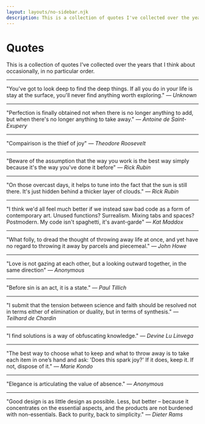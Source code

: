 ```yaml
---
layout: layouts/no-sidebar.njk
description: This is a collection of quotes I've collected over the years that I think about occasionally, in no particular order.
---
```


# Quotes

This is a collection of quotes I've collected over the years that I think about occasionally, in no particular order.

---

"You've got to look deep to find the deep things. If all you do in your life is stay at the surface, you'll never find anything worth exploring."
*&mdash; Unknown*

---

"Perfection is finally obtained not when there is no longer anything to add, but when there's no longer anything to take away."
*&mdash; Antoine de Saint-Exupery*

---

"Compairison is the thief of joy"
*&mdash; Theodore Roosevelt*

---

"Beware of the assumption that the way you work is the best way simply because it's the way you've done it before"
*&mdash; Rick Rubin*

---

"On those overcast days, it helps to tune into the fact that the sun is still there. It's just hidden behind a thicker layer of clouds."
*&mdash; Rick Rubin*

---

"I think we'd all feel much better if we instead saw bad code as a form of contemporary art. Unused functions? Surrealism. Mixing tabs and spaces? Postmodern. My code isn't spaghetti, it's avant-garde"
*&mdash; Kat Maddox*

---

"What folly, to dread the thought of throwing away life at once, and yet have no regard to throwing it away by parcels and piecemeal."
*&mdash; John Howe*

---

"Love is not gazing at each other, but a looking outward together, in the same direction"
*&mdash; Anonymous*

---

"Before sin is an act, it is a state."
*&mdash; Paul Tillich*

---

"I submit that the tension between science and faith should be resolved not in terms either of elimination or duality, but in terms of synthesis."
*&mdash; Teilhard de Chardin*

---

"I find solutions is a way of obfuscating knowledge."
*&mdash; Devine Lu Linvega*

---

"The best way to choose what to keep and what to throw away is to take each item in one’s hand and ask: 'Does this spark joy?' If it does, keep it. If not, dispose of it."
*&mdash; Marie Kondo*

---

"Elegance is articulating the value of absence."
*&mdash; Anonymous*

---

"Good design is as little design as possible. Less, but better – because it concentrates on the essential aspects, and the products are not burdened with non-essentials. Back to purity, back to simplicity."
*&mdash; Dieter Rams*
